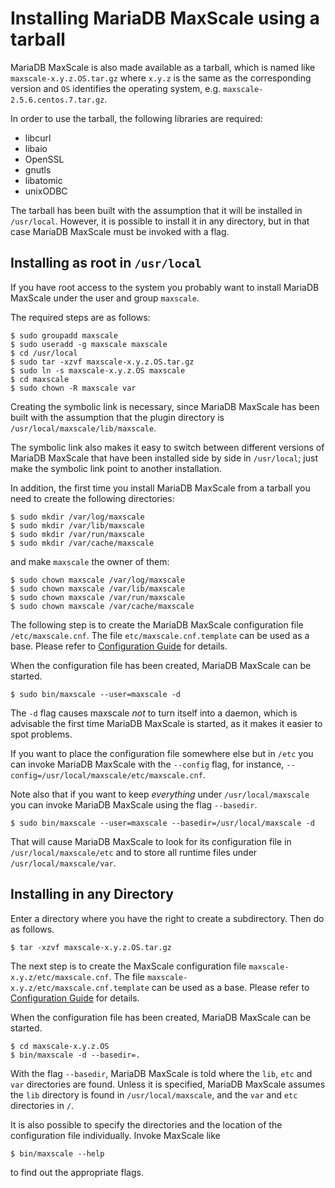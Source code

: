 # Installing MariaDB MaxScale using a tarball

MariaDB MaxScale is also made available as a tarball, which is named like
`maxscale-x.y.z.OS.tar.gz` where `x.y.z` is the same as the corresponding version and `OS`
identifies the operating system, e.g. `maxscale-2.5.6.centos.7.tar.gz`.

In order to use the tarball, the following libraries are required:

- libcurl
- libaio
- OpenSSL
- gnutls
- libatomic
- unixODBC

The tarball has been built with the assumption that it will be installed in `/usr/local`.
However, it is possible to install it in any directory, but in that case MariaDB MaxScale
must be invoked with a flag.

## Installing as root in `/usr/local`

If you have root access to the system you probably want to install MariaDB MaxScale under
the user and group `maxscale`.

The required steps are as follows:

    $ sudo groupadd maxscale
    $ sudo useradd -g maxscale maxscale
    $ cd /usr/local
    $ sudo tar -xzvf maxscale-x.y.z.OS.tar.gz
    $ sudo ln -s maxscale-x.y.z.OS maxscale
    $ cd maxscale
    $ sudo chown -R maxscale var

Creating the symbolic link is necessary, since MariaDB MaxScale has been built
with the assumption that the plugin directory is `/usr/local/maxscale/lib/maxscale`.

The symbolic link also makes it easy to switch between different versions of
MariaDB MaxScale that have been installed side by side in `/usr/local`;
just make the symbolic link point to another installation.

In addition, the first time you install MariaDB MaxScale from a tarball
you need to create the following directories:

    $ sudo mkdir /var/log/maxscale
    $ sudo mkdir /var/lib/maxscale
    $ sudo mkdir /var/run/maxscale
    $ sudo mkdir /var/cache/maxscale

and make `maxscale` the owner of them:

    $ sudo chown maxscale /var/log/maxscale
    $ sudo chown maxscale /var/lib/maxscale
    $ sudo chown maxscale /var/run/maxscale
    $ sudo chown maxscale /var/cache/maxscale

The following step is to create the MariaDB MaxScale configuration file `/etc/maxscale.cnf`.
The file `etc/maxscale.cnf.template` can be used as a base.
Please refer to [Configuration Guide](Configuration-Guide.md) for details.

When the configuration file has been created, MariaDB MaxScale can be started.

    $ sudo bin/maxscale --user=maxscale -d

The `-d` flag causes maxscale _not_ to turn itself into a daemon,
which is advisable the first time MariaDB MaxScale is started, as it makes it easier to spot problems.

If you want to place the configuration file somewhere else but in `/etc`
you can invoke MariaDB MaxScale with the `--config` flag,
for instance, `--config=/usr/local/maxscale/etc/maxscale.cnf`.

Note also that if you want to keep _everything_ under `/usr/local/maxscale`
you can invoke MariaDB MaxScale using the flag `--basedir`.

    $ sudo bin/maxscale --user=maxscale --basedir=/usr/local/maxscale -d

That will cause MariaDB MaxScale to look for its configuration file in
`/usr/local/maxscale/etc` and to store all runtime files under `/usr/local/maxscale/var`.

## Installing in any Directory

Enter a directory where you have the right to create a subdirectory. Then do as follows.

    $ tar -xzvf maxscale-x.y.z.OS.tar.gz

The next step is to create the MaxScale configuration file `maxscale-x.y.z/etc/maxscale.cnf`.
The file `maxscale-x.y.z/etc/maxscale.cnf.template` can be used as a base.
Please refer to [Configuration Guide](Configuration-Guide.md) for details.

When the configuration file has been created, MariaDB MaxScale can be started.

    $ cd maxscale-x.y.z.OS
    $ bin/maxscale -d --basedir=.

With the flag `--basedir`, MariaDB MaxScale is told where the `lib`, `etc` and `var`
directories are found. Unless it is specified, MariaDB MaxScale assumes
the `lib` directory is found in `/usr/local/maxscale`,
and the `var` and `etc` directories in `/`.

It is also possible to specify the directories and the location of
the configuration file individually. Invoke MaxScale like

    $ bin/maxscale --help

to find out the appropriate flags.
